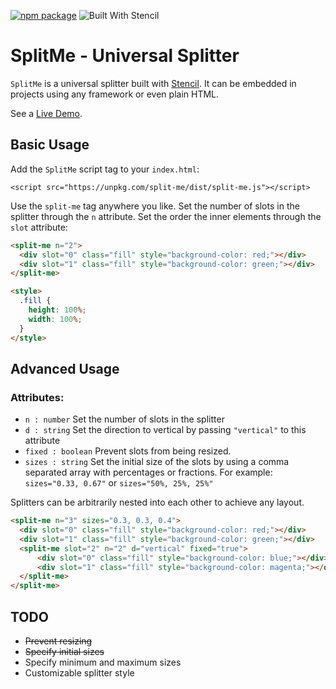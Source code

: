 [![npm package](https://img.shields.io/npm/v/split-me.svg)](https://www.npmjs.com/package/split-me)
![Built With Stencil](https://img.shields.io/badge/-Built%20With%20Stencil-16161d.svg?logo=data%3Aimage%2Fsvg%2Bxml%3Bbase64%2CPD94bWwgdmVyc2lvbj0iMS4wIiBlbmNvZGluZz0idXRmLTgiPz4KPCEtLSBHZW5lcmF0b3I6IEFkb2JlIElsbHVzdHJhdG9yIDE5LjIuMSwgU1ZHIEV4cG9ydCBQbHVnLUluIC4gU1ZHIFZlcnNpb246IDYuMDAgQnVpbGQgMCkgIC0tPgo8c3ZnIHZlcnNpb249IjEuMSIgaWQ9IkxheWVyXzEiIHhtbG5zPSJodHRwOi8vd3d3LnczLm9yZy8yMDAwL3N2ZyIgeG1sbnM6eGxpbms9Imh0dHA6Ly93d3cudzMub3JnLzE5OTkveGxpbmsiIHg9IjBweCIgeT0iMHB4IgoJIHZpZXdCb3g9IjAgMCA1MTIgNTEyIiBzdHlsZT0iZW5hYmxlLWJhY2tncm91bmQ6bmV3IDAgMCA1MTIgNTEyOyIgeG1sOnNwYWNlPSJwcmVzZXJ2ZSI%2BCjxzdHlsZSB0eXBlPSJ0ZXh0L2NzcyI%2BCgkuc3Qwe2ZpbGw6I0ZGRkZGRjt9Cjwvc3R5bGU%2BCjxwYXRoIGNsYXNzPSJzdDAiIGQ9Ik00MjQuNywzNzMuOWMwLDM3LjYtNTUuMSw2OC42LTkyLjcsNjguNkgxODAuNGMtMzcuOSwwLTkyLjctMzAuNy05Mi43LTY4LjZ2LTMuNmgzMzYuOVYzNzMuOXoiLz4KPHBhdGggY2xhc3M9InN0MCIgZD0iTTQyNC43LDI5Mi4xSDE4MC40Yy0zNy42LDAtOTIuNy0zMS05Mi43LTY4LjZ2LTMuNkgzMzJjMzcuNiwwLDkyLjcsMzEsOTIuNyw2OC42VjI5Mi4xeiIvPgo8cGF0aCBjbGFzcz0ic3QwIiBkPSJNNDI0LjcsMTQxLjdIODcuN3YtMy42YzAtMzcuNiw1NC44LTY4LjYsOTIuNy02OC42SDMzMmMzNy45LDAsOTIuNywzMC43LDkyLjcsNjguNlYxNDEuN3oiLz4KPC9zdmc%2BCg%3D%3D&colorA=16161d&style=flat-square)

# SplitMe - Universal Splitter

`SplitMe` is a universal splitter built with [Stencil](http://stenciljs.com). It can be embedded in projects using any framework or even plain HTML.

See a [Live Demo](https://alesgenova.github.io/split-me/).

## Basic Usage

Add the `SplitMe` script tag to your `index.html`:
```
<script src="https://unpkg.com/split-me/dist/split-me.js"></script>
```

Use the `split-me` tag anywhere you like. Set the number of slots in the splitter through the `n` attribute. Set the order the inner elements through the `slot` attribute:

```html
<split-me n="2">
  <div slot="0" class="fill" style="background-color: red;"></div>
  <div slot="1" class="fill" style="background-color: green;"></div>
</split-me>

<style>
  .fill {
    height: 100%;
    width: 100%;
  }
</style>
```

## Advanced Usage
### Attributes:
- `n : number` Set the number of slots in the splitter 
- `d : string` Set the direction to vertical by passing `"vertical"` to this attribute
- `fixed : boolean` Prevent slots from being resized.
- `sizes : string` Set the initial size of the slots by using a comma separated array with percentages or fractions. For example: `sizes="0.33, 0.67"` or `sizes="50%, 25%, 25%"`


Splitters can be arbitrarily nested into each other to achieve any layout.

```html
<split-me n="3" sizes="0.3, 0.3, 0.4">
  <div slot="0" class="fill" style="background-color: red;"></div>
  <div slot="1" class="fill" style="background-color: green;"></div>
  <split-me slot="2" n="2" d="vertical" fixed="true">
      <div slot="0" class="fill" style="background-color: blue;"></div>
      <div slot="1" class="fill" style="background-color: magenta;"></div>
  </split-me>
</split-me>
```

## TODO

- ~~Prevent resizing~~
- ~~Specify initial sizes~~
- Specify minimum and maximum sizes
- Customizable splitter style
